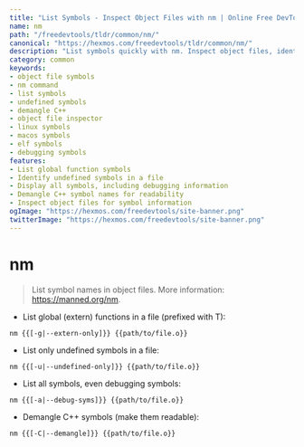 ```yaml
---
title: "List Symbols - Inspect Object Files with nm | Online Free DevTools by Hexmos"
name: nm
path: "/freedevtools/tldr/common/nm/"
canonical: "https://hexmos.com/freedevtools/tldr/common/nm/"
description: "List symbols quickly with nm. Inspect object files, identify undefined symbols, and demangle C++ names with this free online tool, no registration required."
category: common
keywords:
- object file symbols
- nm command
- list symbols
- undefined symbols
- demangle C++
- object file inspector
- linux symbols
- macos symbols
- elf symbols
- debugging symbols
features:
- List global function symbols
- Identify undefined symbols in a file
- Display all symbols, including debugging information
- Demangle C++ symbol names for readability
- Inspect object files for symbol information
ogImage: "https://hexmos.com/freedevtools/site-banner.png"
twitterImage: "https://hexmos.com/freedevtools/site-banner.png"
---
```


# nm

> List symbol names in object files.
> More information: <https://manned.org/nm>.

- List global (extern) functions in a file (prefixed with T):

`nm {{[-g|--extern-only]}} {{path/to/file.o}}`

- List only undefined symbols in a file:

`nm {{[-u|--undefined-only]}} {{path/to/file.o}}`

- List all symbols, even debugging symbols:

`nm {{[-a|--debug-syms]}} {{path/to/file.o}}`

- Demangle C++ symbols (make them readable):

`nm {{[-C|--demangle]}} {{path/to/file.o}}`
